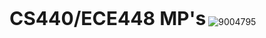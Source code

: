 
**<span style="font-size:30px;">CS440/ECE448 MP's</span>**
![9004795](https://github.com/hauntersgd/cs440/assets/159828937/cc2fe770-710a-464b-ab93-a1eb937da1eb)
